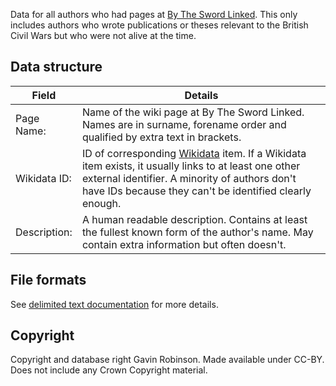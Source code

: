 Data for all authors who had pages at [By The Sword Linked](https://github.com/drgavinr/btsl/). This only includes authors who wrote publications or theses relevant to the British Civil Wars but who were not alive at the time.

## Data structure

| Field | Details |
| --- | --- |
| Page Name: | Name of the wiki page at By The Sword Linked. Names are in surname, forename order and qualified by extra text in brackets. |
| Wikidata ID: | ID of corresponding [Wikidata](https://www.wikidata.org/) item. If a Wikidata item exists, it usually links to at least one other external identifier. A minority of authors don't have IDs because they can't be identified clearly enough. |
| Description: | A human readable description. Contains at least the fullest known form of the author's name. May contain extra information but often doesn't. |

## File formats

See [delimited text documentation](https://github.com/drgavinr/cc-by-data/blob/main/delimited-text.md) for more details.

## Copyright
Copyright and database right Gavin Robinson. Made available under CC-BY. Does not include any Crown Copyright material.
